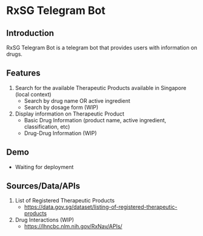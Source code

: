 # RxSG Telegram Bot
## Introduction
RxSG Telegram Bot is a telegram bot that provides users with information on drugs.

## Features
1) Search for the available Therapeutic Products available in Singapore (local context)
    - Search by drug name OR active ingredient
    - Search by dosage form (WIP)
2) Display information on Therapeutic Product
    - Basic Drug Information (product name, active ingredient, classification, etc)
    - Drug-Drug Information (WIP)


## Demo
- Waiting for deployment

## Sources/Data/APIs
1) List of Registered Therapeutic Products
    - https://data.gov.sg/dataset/listing-of-registered-therapeutic-products
2) Drug Interactions (WIP)
    - https://lhncbc.nlm.nih.gov/RxNav/APIs/
